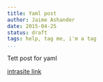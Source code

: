 ```yaml
---
title: Yaml post
author: Jaime Ashander
date: 2015-04-25
status: draft
tags: help, tag me, i'm a tag
...
```


Tett post for yaml

[intrasite link]({filename}example-rmd.Rmd)

